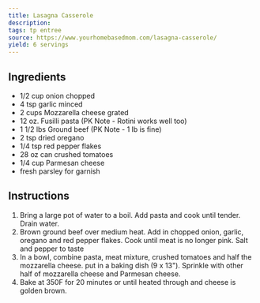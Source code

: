 ```yaml
---
title: Lasagna Casserole
description: 
tags: tp entree
source: https://www.yourhomebasedmom.com/lasagna-casserole/
yield: 6 servings
---
```

## Ingredients
- 1/2 cup onion chopped
- 4 tsp garlic minced
- 2 cups Mozzarella cheese grated
- 12 oz. Fusilli pasta (PK Note - Rotini works well too)
- 1 1/2 lbs Ground beef (PK Note - 1 lb is fine)
- 2 tsp dried oregano
- 1/4 tsp red pepper flakes
- 28 oz can crushed tomatoes
- 1/4 cup Parmesan cheese
- fresh parsley for garnish

## Instructions
1. Bring a large pot of water to a boil.  Add pasta and cook until tender.  Drain water.
2. Brown ground beef over medium heat.  Add in chopped onion, garlic, oregano and red pepper flakes.  Cook until meat is no longer pink. Salt and pepper to taste
3. In a bowl, combine pasta, meat mixture, crushed tomatoes and half the mozzarella cheese.  put in a baking dish (9 x 13").  Sprinkle with other half of mozzarella cheese and Parmesan cheese.
4. Bake at 350F for 20 minutes or until heated through and cheese is golden brown.
